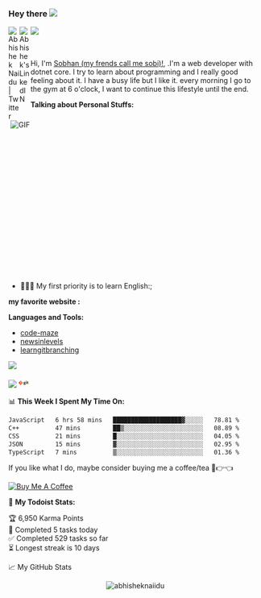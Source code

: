 ### Hey there <img src="https://media.giphy.com/media/hvRJCLFzcasrR4ia7z/giphy.gif" width="25px">
 
<a href="https://twitter.com/Sobi_1995">
  <img align="left" alt="Abhishek Naidu | Twitter" width="22px" src="https://raw.githubusercontent.com/peterthehan/peterthehan/master/assets/twitter.svg" />
</a>
<a href="https://www.linkedin.com/in/sobi-mozafari-261993133/">
  <img align="left" alt="Abhishek's LinkedIN" width="22px" src="https://raw.githubusercontent.com/peterthehan/peterthehan/master/assets/linkedin.svg" />
</a>
 

![](https://visitor-badge.glitch.me/badge?page_id=sobi1995)

<br />

Hi, I'm [Sobhan (my frends call me sobi)!](https://twitter.com/Sobi_1995), .I'm a web developer with dotnet core. I try to learn about programming and I really good feeling about it.
I have a busy life but I like it.
every morning I go to the gym at 6 o'clock, I want to continue this lifestyle until the end.  

  <img align="right" alt="GIF" src="https://github.com/abhisheknaiidu/abhisheknaiidu/blob/master/code.gif?raw=true" width="500" height="320" />
  
**Talking about Personal Stuffs:**

- 👨🏽‍💻 My first priority is to learn English:;



**my favorite website :**

**Languages and Tools:**  
 - [code-maze](https://code-maze.com/)
 - [newsinlevels](https://www.newsinlevels.com/)
 - [learngitbranching](https://learngitbranching.js.org/)

 
 
<code><img height="20" src="https://upload.wikimedia.org/wikipedia/commons/thumb/e/ee/.NET_Core_Logo.svg/1200px-.NET_Core_Logo.svg.png"></code>
 
<code><img height="20" src="https://w7.pngwing.com/pngs/870/475/png-transparent-angularjs-progressive-web-apps-npm-web-application-github-angle-triangle-logo.png"></code>
<code><img height="20" src="https://raw.githubusercontent.com/github/explore/80688e429a7d4ef2fca1e82350fe8e3517d3494d/topics/git/git.png"></code>

📊 **This Week I Spent My Time On:**
<!--START_SECTION:waka-->
```text
JavaScript   6 hrs 58 mins   ███████████████████▓░░░░░   78.81 % 
C++          47 mins         ██▒░░░░░░░░░░░░░░░░░░░░░░   08.89 % 
CSS          21 mins         █░░░░░░░░░░░░░░░░░░░░░░░░   04.05 % 
JSON         15 mins         ▓░░░░░░░░░░░░░░░░░░░░░░░░   02.95 % 
TypeScript   7 mins          ▒░░░░░░░░░░░░░░░░░░░░░░░░   01.36 % 
```
<!--END_SECTION:waka-->

If you like what I do, maybe consider buying me a coffee/tea 🥺👉👈

<a href="https://www.buymeacoffee.com/abhisheknaiidu" target="_blank"><img src="https://cdn.buymeacoffee.com/buttons/v2/default-red.png" alt="Buy Me A Coffee" width="150" ></a>

🚧 **My Todoist Stats:**
<!-- TODO-IST:START -->
🏆  6,950 Karma Points           
🌸  Completed 5 tasks today           
✅  Completed 529 tasks so far           
⏳  Longest streak is 10 days
<!-- TODO-IST:END -->


📈 My GitHub Stats

<p align="center"> <img src="https://github-readme-stats.vercel.app/api?username=sobi1995&show_icons=true&theme=gotham" alt="abhisheknaiidu" />




